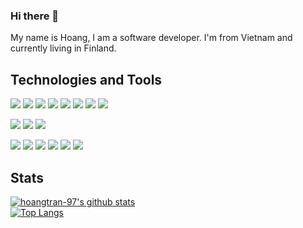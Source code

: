 ### Hi there 👋

My name is Hoang, I am a software developer. I'm from Vietnam and currently living in Finland. 

## Technologies and Tools 
![](https://img.shields.io/badge/Code-CSS-informational?style=for-the-badge&logo=CSS3&logoColor=white&color=1572B6)
![](https://img.shields.io/badge/Code-HTML-informational?style=for-the-badge&logo=HTML5&logoColor=white&color=E34F26)
![](https://img.shields.io/badge/Code-Jest-informational?style=for-the-badge&logo=Jest&logoColor=white&color=C21325)
![](https://img.shields.io/badge/Code-Node.js-informational?style=for-the-badge&logo=Node.js&logoColor=white&color=339933)
![](https://img.shields.io/badge/Code-Redux-informational?style=for-the-badge&logo=Redux&logoColor=white&color=764ABC)
![](https://img.shields.io/badge/Web-React-informational?style=for-the-badge&logo=react&logoColor=white&color=61DAFB)
![](https://img.shields.io/badge/Mobile-ReactNative-informational?style=for-the-badge&logo=react&logoColor=white&color=61DAFB)
![](https://img.shields.io/badge/Code-TypeScript-informational?style=for-the-badge&logo=TypeScript&logoColor=white&color=007ACC)

![](https://img.shields.io/badge/DB-Firebase-informational?style=for-the-badge&logo=Firebase&logoColor=white&color=FFCA28)
![](https://img.shields.io/badge/DB-MongoDB-informational?style=for-the-badge&logo=MongoDB&logoColor=white&color=47A248)
![](https://img.shields.io/badge/DB-PostgreSQL-informational?style=for-the-badge&logo=PostgreSQL&logoColor=white&color=336791)

![](https://img.shields.io/badge/Tool-Adobe.XD-informational?style=for-the-badge&logo=adobexd&logoColor=white&color=FF26BE)
![](https://img.shields.io/badge/Tool-Docker-informational?style=for-the-badge&logo=Docker&logoColor=white&color=2496ED)
![](https://img.shields.io/badge/Tool-Figma-informational?style=for-the-badge&logo=Figma&logoColor=white&color=F24E1E)
![](https://img.shields.io/badge/Tool-Postman-informational?style=for-the-badge&logo=Firebase&logoColor=white&color=FF6C37)
![](https://img.shields.io/badge/Tool-Proto.io-informational?style=for-the-badge&logo=Proto.io&logoColor=white&color=34A7C1)
![](https://img.shields.io/badge/Tool-WordPress-informational?style=for-the-badge&logo=WordPress&logoColor=white&color=21759B)

## Stats

[![hoangtran-97's github stats](https://github-readme-stats.vercel.app/api?username=hoangtran-97&show_icons=true&theme=dark)](https://github.com/anuraghazra/github-readme-stats)
</br>
[![Top Langs](https://github-readme-stats.vercel.app/api/top-langs/?username=hoangtran-97&show_icons=true&theme=dark)](https://github.com/anuraghazra/github-readme-stats)

